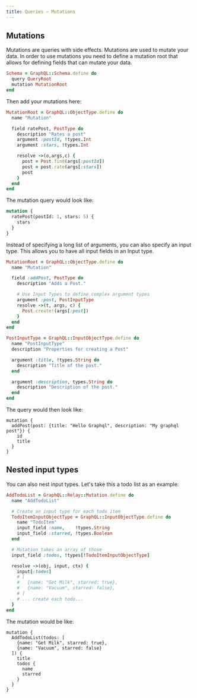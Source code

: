 ```yaml
---
title: Queries — Mutations
---
```


## Mutations

Mutations are queries with side effects. Mutations are used to mutate your data. In order to use mutations you need to define a mutation root that allows for defining fields that can mutate your data.

```ruby
Schema = GraphQL::Schema.define do
  query QueryRoot
  mutation MutationRoot
end
```

Then add your mutations here:

```ruby
MutationRoot = GraphQL::ObjectType.define do
  name "Mutation"

  field ratePost, PostType do
    description "Rates a post"
    argument :postId, !types.Int
    argument :stars, !types.Int

    resolve ->(o,args,c) {
      post = Post.find(args[:postId])
      post = post.rate(args[:stars])
      post
    }
  end
end
```

The mutation query would look like:

```graphql
mutation {
  ratePost(postId: 1, stars: 5) {
    stars
  }
}
```


Instead of specifying a long list of arguments, you can also specify an input type. This allows you to have all input fields in an Input type.


```ruby
MutationRoot = GraphQL::ObjectType.define do
  name "Mutation"

  field :addPost, PostType do
    description "Adds a Post."

    # Use Input Types to define complex argument types
    argument :post, PostInputType
    resolve ->(t, args, c) {
      Post.create!(args[:post])
    }
  end
end

PostInputType = GraphQL::InputObjectType.define do
  name "PostInputType"
  description "Properties for creating a Post"

  argument :title, !types.String do
    description "Title of the post."
  end

  argument :description, types.String do
    description "Description of the post."
  end
end
```

The query would then look like:

```
mutation {
  addPost(post: {title: "Hello Graphql", description: "My graphql post"}) {
    id
    title
  }
}
```

## Nested input types

You can also nest input types. Let's take this a todo list as an example:

```ruby
AddTodoList = GraphQL::Relay::Mutation.define do
  name "AddTodoList"

  # Create an input type for each todo item
  TodoItemInputObjectType = GraphQL::InputObjectType.define do
    name "TodoItem"
    input_field :name,    !types.String
    input_field :starred, !types.Boolean
  end

  # Mutation takes an array of those
  input_field :todos, !types[!TodoItemInputObjectType]

  resolve ->(obj, input, ctx) {
    input[:todos]
    # [
    #   {name: "Get Milk", starred: true},
    #   {name: "Vacuum", starred: false},
    # ]
    # ... create each todo...
  }
end
```


The mutation would be like:

```
mutation {
  AddTodoList(todos: [
    {name: "Get Milk", starred: true},
    {name: "Vacuum", starred: false}
  ]) {
    title
    todos {
      name
      starred
    }
  }
}
```
